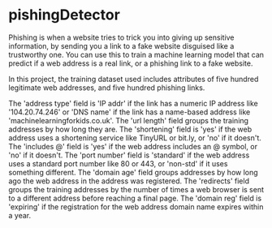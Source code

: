 # pishingDetector
Phishing is when a website tries to trick you into giving up sensitive information, by sending you a link to a fake website disguised like a trustworthy one. You can use this to train a machine learning model that can predict if a web address is a real link, or a phishing link to a fake website.

In this project, the training dataset used includes attributes of five hundred legitimate web addresses, and five hundred phishing links.

The 'address type' field is 'IP addr' if the link has a numeric IP address like '104.20.74.246' or 'DNS name' if the link has a name-based address like 'machinelearningforkids.co.uk'.
The 'url length' field groups the training addresses by how long they are.
The 'shortening' field is 'yes' if the web address uses a shortening service like TinyURL or bit.ly, or 'no' if it doesn't.
The 'includes @' field is 'yes' if the web address includes an @ symbol, or 'no' if it doesn't.
The 'port number' field is 'standard' if the web address uses a standard port number like 80 or 443, or 'non-std' if it uses something different.
The 'domain age' field groups addresses by how long ago the web address in the address was registered.
The 'redirects' field groups the training addresses by the number of times a web browser is sent to a different address before reaching a final page.
The 'domain reg' field is 'expiring' if the registration for the web address domain name expires within a year.
